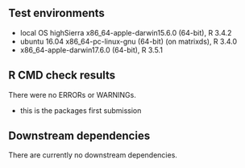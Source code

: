 ## Test environments
* local OS highSierra x86_64-apple-darwin15.6.0 (64-bit), R 3.4.2
* ubuntu 16.04 x86_64-pc-linux-gnu (64-bit) (on matrixds), R 3.4.0
* x86_64-apple-darwin17.6.0 (64-bit), R 3.5.1

## R CMD check results
There were no ERRORs or WARNINGs. 

* this is the packages first submission

## Downstream dependencies
There are currently no downstream dependencies.
